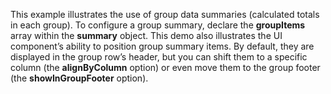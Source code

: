 This example illustrates the use of&nbsp;group data summaries (calculated totals in&nbsp;each group). To&nbsp;configure a&nbsp;group summary, declare the **groupItems** array within the **summary** object. This demo also illustrates the UI component&rsquo;s ability to&nbsp;position group summary items. By&nbsp;default, they are displayed in&nbsp;the group row&rsquo;s header, but you can shift them to&nbsp;a&nbsp;specific column (the **alignByColumn** option) or&nbsp;even move them to&nbsp;the group footer (the **showInGroupFooter** option).